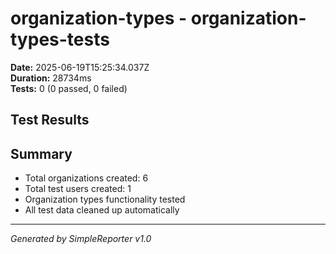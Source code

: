 # organization-types - organization-types-tests

**Date:** 2025-06-19T15:25:34.037Z  
**Duration:** 28734ms  
**Tests:** 0 (0 passed, 0 failed)

## Test Results



## Summary

- Total organizations created: 6
- Total test users created: 1
- Organization types functionality tested
- All test data cleaned up automatically

---
*Generated by SimpleReporter v1.0*
